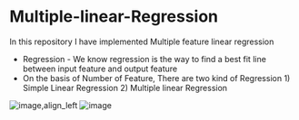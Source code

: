 # Multiple-linear-Regression
In this repository I have implemented Multiple feature linear regression
- Regression - We know regression is the way to find a best fit line between input feature and output feature
- On the basis of Number of Feature, There are two kind of Regression 1) Simple Linear Regression 2) Multiple linear Regression<br>

![image,align_left](https://user-images.githubusercontent.com/85225054/198897710-d622ae5f-8ceb-4861-8359-b2144d4158ec.png) ![image](https://user-images.githubusercontent.com/85225054/198897761-bd90db63-2712-4567-afd7-8d92079e319d.png)

